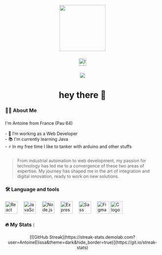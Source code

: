 <div align="center">
  <img height="150" src="https://camo.githubusercontent.com/62da68eb62b1e5f175f7d1f0191dd89a653d7908feb22d37d4a0ab07365d6791/68747470733a2f2f6d656469612e67697068792e636f6d2f6d656469612f4d3967624264396e6244724f5475314d71782f67697068792e676966"  />
</div>

###

<div align="center">
 <a href="https://www.linkedin.com/in/antoine-elissagaray-32685457/" target="_blank">
  <img src="https://img.shields.io/static/v1?message=LinkedIn&logo=linkedin&label=&color=0077B5&logoColor=white&labelColor=&style=for-the-badge" height="25" alt="linkedin logo" />
</a>

</div>

###

<div align="center">
  <img src="https://visitor-badge.laobi.icu/badge?page_id=AntoineElissa.AntoineElissa&"  />
</div>

###

<h1 align="center">hey there 👋</h1>



<h3 align="left">👩‍💻  About Me</h3>

###

<p align="left">I'm Antoine from France (Pau 64)<br><br>- 🔭 I’m working as a Web Developer <br>- 📚 I'm currently learning Java <br>- ⚡ In my free time I like to tanker with arduino and other stuffs</p>

###

> From industrial automation to web development, my passion for technology has led me to a convergence of these two areas of expertise. My journey has shaped me in the art of integration and digital innovation, ready to work on new solutions.

###

<h3 align="left">🛠 Language and tools</h3>

###
<div align="left">
<img src="https://cdn.jsdelivr.net/gh/devicons/devicon/icons/react/react-original.svg" height="40" alt="React logo" />
  <img width="12" />

<img src="https://cdn.jsdelivr.net/gh/devicons/devicon/icons/javascript/javascript-original.svg" height="40" alt="JavaScript logo" />
  <img width="12" />

<img src="https://cdn.jsdelivr.net/gh/devicons/devicon/icons/nodejs/nodejs-original.svg" height="40" alt="Node.js logo" />
  <img width="12" />

<img src="https://cdn.jsdelivr.net/gh/devicons/devicon/icons/express/express-original.svg" height="40" alt="Express.js logo" />
  <img width="12" />

<img src="https://cdn.jsdelivr.net/gh/devicons/devicon/icons/sass/sass-original.svg" height="40" alt="Sass logo" />
  <img width="12" />

<img src="https://cdn.jsdelivr.net/gh/devicons/devicon/icons/figma/figma-original.svg" height="40" alt="Figma logo" />

<img src="https://cdn.jsdelivr.net/gh/devicons/devicon/icons/c/c-original.svg" height="40" alt="C logo" />
  <img width="12" />

</div>

###

<h3 align="left">🔥   My Stats :</h3>

###

<div align="center">
[![GitHub Streak](https://streak-stats.demolab.com?user=AntoineElissa&theme=dark&hide_border=true)](https://git.io/streak-stats)
</div>

###
